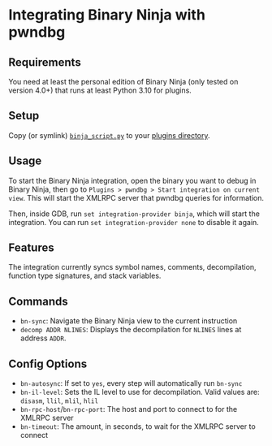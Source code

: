 # Integrating Binary Ninja with pwndbg
## Requirements
You need at least the personal edition of Binary Ninja (only tested on version 4.0+) that runs at least Python 3.10 for plugins.

## Setup
Copy (or symlink) [`binja_script.py`](../binja_script.py) to your [plugins directory](https://docs.binary.ninja/guide/plugins.html).

## Usage
To start the Binary Ninja integration, open the binary you want to debug in Binary Ninja, then go to `Plugins > pwndbg > Start integration on current view`. This will start the XMLRPC server that pwndbg queries for information.

Then, inside GDB, run `set integration-provider binja`, which will start the integration. You can run `set integration-provider none` to disable it again.

## Features
The integration currently syncs symbol names, comments, decompilation, function type signatures, and stack variables.

## Commands
- `bn-sync`: Navigate the Binary Ninja view to the current instruction
- `decomp ADDR NLINES`: Displays the decompilation for `NLINES` lines at address `ADDR`. 

## Config Options
- `bn-autosync`: If set to `yes`, every step will automatically run `bn-sync`
- `bn-il-level`: Sets the IL level to use for decompilation. Valid values are: `disasm`, `llil`, `mlil`, `hlil`
- `bn-rpc-host`/`bn-rpc-port`: The host and port to connect to for the XMLRPC server
- `bn-timeout`: The amount, in seconds, to wait for the XMLRPC server to connect
